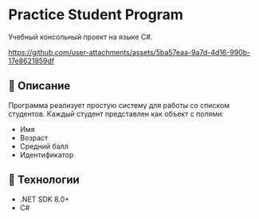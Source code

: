 # Practice Student Program

Учебный консольный проект на языке C#.

https://github.com/user-attachments/assets/5ba57eaa-9a7d-4d16-990b-17e8621859df

## 📌 Описание

Программа реализует простую систему для работы со списком студентов. Каждый студент представлен как объект с полями:

- Имя
- Возраст
- Средний балл
- Идентификатор

## 🧱 Технологии

- .NET SDK 8.0+
- C#

